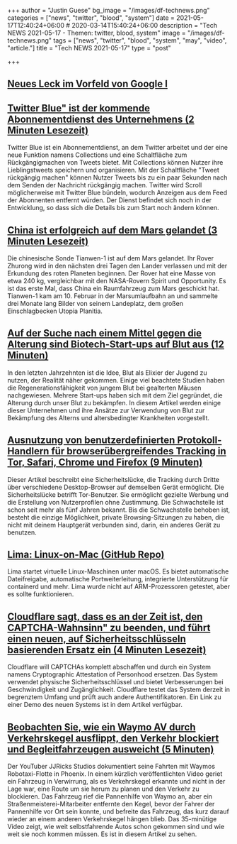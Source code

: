 +++
author = "Justin Guese"
bg_image = "/images/df-technews.png"
categories = ["news", "twitter", "blood", "system"]
date = 2021-05-17T12:40:24+06:00 # 2020-03-14T15:40:24+06:00
description = "Tech NEWS 2021-05-17 - Themen: twitter, blood, system"
image = "/images/df-technews.png"
tags = ["news", "twitter", "blood", "system", "may", "video", "article."]
title = "Tech NEWS 2021-05-17"
type = "post"

+++

## [Neues Leck im Vorfeld von Google I](https://www.theverge.com/2021/5/16/22438065/new-leaks-ahead-google-io-android-12-big-changes)



## [Twitter Blue" ist der kommende Abonnementdienst des Unternehmens (2 Minuten Lesezeit)](https://9to5mac.com/2021/05/15/twitter-blue-subscription-service-to-include-undo-tweets-feature-and-collections-priced-at-2-99/)

 Twitter Blue ist ein Abonnementdienst, an dem Twitter arbeitet und der eine neue Funktion namens Collections und eine Schaltfläche zum Rückgängigmachen von Tweets bietet. Mit Collections können Nutzer ihre Lieblingstweets speichern und organisieren. Mit der Schaltfläche "Tweet rückgängig machen" können Nutzer Tweets bis zu ein paar Sekunden nach dem Senden der Nachricht rückgängig machen. Twitter wird Scroll möglicherweise mit Twitter Blue bündeln, wodurch Anzeigen aus dem Feed der Abonnenten entfernt würden. Der Dienst befindet sich noch in der Entwicklung, so dass sich die Details bis zum Start noch ändern können.

## [China ist erfolgreich auf dem Mars gelandet (3 Minuten Lesezeit)](https://arstechnica.com/science/2021/05/china-is-about-to-attempt-a-highly-ambitious-landing-on-mars/)

 Die chinesische Sonde Tianwen-1 ist auf dem Mars gelandet. Ihr Rover Zhurong wird in den nächsten drei Tagen den Lander verlassen und mit der Erkundung des roten Planeten beginnen. Der Rover hat eine Masse von etwa 240 kg, vergleichbar mit den NASA-Rovern Spirit und Opportunity. Es ist das erste Mal, dass China ein Raumfahrzeug zum Mars geschickt hat. Tianwen-1 kam am 10. Februar in der Marsumlaufbahn an und sammelte drei Monate lang Bilder von seinem Landeplatz, dem großen Einschlagbecken Utopia Planitia.

## [Auf der Suche nach einem Mittel gegen die Alterung sind Biotech-Start-ups auf Blut aus (12 Minuten)](https://www.smithsonianmag.com/innovation/in-search-to-stall-aging-biotech-startups-are-out-for-blood-180977728/)

 In den letzten Jahrzehnten ist die Idee, Blut als Elixier der Jugend zu nutzen, der Realität näher gekommen. Einige viel beachtete Studien haben die Regenerationsfähigkeit von jungem Blut bei gealterten Mäusen nachgewiesen. Mehrere Start-ups haben sich mit dem Ziel gegründet, die Alterung durch unser Blut zu bekämpfen. In diesem Artikel werden einige dieser Unternehmen und ihre Ansätze zur Verwendung von Blut zur Bekämpfung des Alterns und altersbedingter Krankheiten vorgestellt.

## [Ausnutzung von benutzerdefinierten Protokoll-Handlern für browserübergreifendes Tracking in Tor, Safari, Chrome und Firefox (9 Minuten)](https://fingerprintjs.com/blog/external-protocol-flooding/)

 Dieser Artikel beschreibt eine Sicherheitslücke, die Tracking durch Dritte über verschiedene Desktop-Browser auf demselben Gerät ermöglicht. Die Sicherheitslücke betrifft Tor-Benutzer. Sie ermöglicht gezielte Werbung und die Erstellung von Nutzerprofilen ohne Zustimmung. Die Schwachstelle ist schon seit mehr als fünf Jahren bekannt. Bis die Schwachstelle behoben ist, besteht die einzige Möglichkeit, private Browsing-Sitzungen zu haben, die nicht mit deinem Hauptgerät verbunden sind, darin, ein anderes Gerät zu benutzen.

## [Lima: Linux-on-Mac (GitHub Repo)](https://github.com/AkihiroSuda/lima)

 Lima startet virtuelle Linux-Maschinen unter macOS. Es bietet automatische Dateifreigabe, automatische Portweiterleitung, integrierte Unterstützung für containerd und mehr. Lima wurde nicht auf ARM-Prozessoren getestet, aber es sollte funktionieren.

## [Cloudflare sagt, dass es an der Zeit ist, den CAPTCHA-Wahnsinn" zu beenden, und führt einen neuen, auf Sicherheitsschlüsseln basierenden Ersatz ein (4 Minuten Lesezeit)](https://www.theverge.com/2021/5/16/22436395/cloudflare-end-captcha-madness-security-key-cryptographic-attestation-of-personhood)

 Cloudflare will CAPTCHAs komplett abschaffen und durch ein System namens Cryptographic Attestation of Personhood ersetzen. Das System verwendet physische Sicherheitsschlüssel und bietet Verbesserungen bei Geschwindigkeit und Zugänglichkeit. Cloudflare testet das System derzeit in begrenztem Umfang und prüft auch andere Authentifikatoren. Ein Link zu einer Demo des neuen Systems ist in dem Artikel verfügbar.

## [Beobachten Sie, wie ein Waymo AV durch Verkehrskegel ausflippt, den Verkehr blockiert und Begleitfahrzeugen ausweicht (5 Minuten)](https://jalopnik.com/watch-a-waymo-av-get-freaked-out-by-traffic-cones-bloc-1846897182)

 Der YouTuber JJRicks Studios dokumentiert seine Fahrten mit Waymos Robotaxi-Flotte in Phoenix. In einem kürzlich veröffentlichten Video geriet ein Fahrzeug in Verwirrung, als es Verkehrskegel erkannte und nicht in der Lage war, eine Route um sie herum zu planen und den Verkehr zu blockieren. Das Fahrzeug rief die Pannenhilfe von Waymo an, aber ein Straßenmeisterei-Mitarbeiter entfernte den Kegel, bevor der Fahrer der Pannenhilfe vor Ort sein konnte, und befreite das Fahrzeug, das kurz darauf wieder an einem anderen Verkehrskegel hängen blieb. Das 35-minütige Video zeigt, wie weit selbstfahrende Autos schon gekommen sind und wie weit sie noch kommen müssen. Es ist in diesem Artikel zu sehen.

